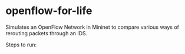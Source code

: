 openflow-for-life
=================

Simulates an OpenFlow Network in Mininet to compare various ways of rerouting packets through an IDS.

Steps to run:
 
